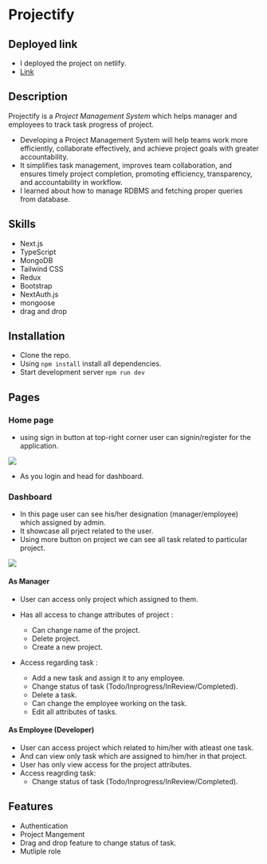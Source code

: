 # Projectify

## Deployed link

- I deployed the project on netlify.
- [Link](https://project-management-251.netlify.app/)

## Description

Projectify is a _Project Management System_ which helps manager and employees to track task progress of project.

- Developing a Project Management System will help teams work more efficiently, collaborate effectively, and achieve project goals with greater accountability.
- It simplifies task management, improves team collaboration, and ensures timely project completion, promoting efficiency, transparency, and accountability in workflow.
- I learned about how to manage RDBMS and fetching proper queries from database.

## Skills

- Next.js
- TypeScript
- MongoDB
- Tailwind CSS
- Redux
- Bootstrap
- NextAuth.js
- mongoose
- drag and drop

## Installation

- Clone the repo.
- Using `npm install` install all dependencies.
- Start development server `npm run dev`

## Pages

### Home page

- using sign in button at top-right corner user can signin/register for the application.

![](https://hackmd-prod-images.s3-ap-northeast-1.amazonaws.com/uploads/upload_b90f797434b793a210f9f1175f77cd24.png?AWSAccessKeyId=AKIA3XSAAW6AWSKNINWO&Expires=1697991770&Signature=Pa2b35fPgcaxR6pcv2ty9%2FCa%2FAo%3D)

- As you login and head for dashboard.

### Dashboard

- In this page user can see his/her designation (manager/employee) which assigned by admin.
- It showcase all prject related to the user.
- Using more button on project we can see all task related to particular project.

![](https://hackmd-prod-images.s3-ap-northeast-1.amazonaws.com/uploads/upload_e5005c43d76a3c1d5d264c82395da46f.png?AWSAccessKeyId=AKIA3XSAAW6AWSKNINWO&Expires=1697991705&Signature=0haMc9rCxMu0SRuUxPpVdykij70%3D)

#### As Manager

- User can access only project which assigned to them.
- Has all access to change attributes of project :

  - Can change name of the project.
  - Delete project.
  - Create a new project.

- Access regarding task :
  - Add a new task and assign it to any employee.
  - Change status of task (Todo/Inprogress/InReview/Completed).
  - Delete a task.
  - Can change the employee working on the task.
  - Edit all attributes of tasks.

#### As Employee (Developer)

- User can access project which related to him/her with atleast one task.
- And can view only task which are assigned to him/her in that project.
- User has only view access for the project attributes.
- Access reagrding task:
  - Change status of task (Todo/Inprogress/InReview/Completed).

## Features

- Authentication
- Project Mangement
- Drag and drop feature to change status of task.
- Mutliple role
